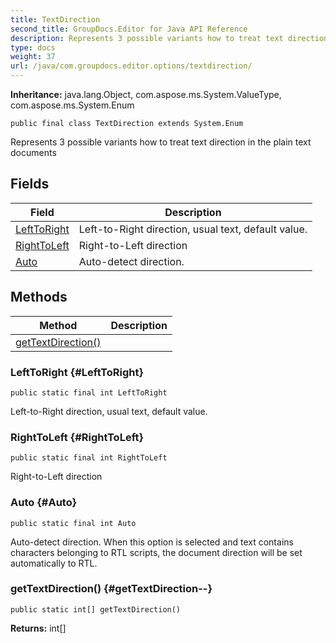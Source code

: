 ```yaml
---
title: TextDirection
second_title: GroupDocs.Editor for Java API Reference
description: Represents 3 possible variants how to treat text direction in the plain text documents
type: docs
weight: 37
url: /java/com.groupdocs.editor.options/textdirection/
---
```

**Inheritance:**
java.lang.Object, com.aspose.ms.System.ValueType, com.aspose.ms.System.Enum
```
public final class TextDirection extends System.Enum
```

Represents 3 possible variants how to treat text direction in the plain text documents
## Fields

| Field | Description |
| --- | --- |
| [LeftToRight](#LeftToRight) | Left-to-Right direction, usual text, default value. |
| [RightToLeft](#RightToLeft) | Right-to-Left direction |
| [Auto](#Auto) | Auto-detect direction. |
## Methods

| Method | Description |
| --- | --- |
| [getTextDirection()](#getTextDirection--) |  |
### LeftToRight {#LeftToRight}
```
public static final int LeftToRight
```


Left-to-Right direction, usual text, default value.

### RightToLeft {#RightToLeft}
```
public static final int RightToLeft
```


Right-to-Left direction

### Auto {#Auto}
```
public static final int Auto
```


Auto-detect direction. When this option is selected and text contains characters belonging to RTL scripts, the document direction will be set automatically to RTL.

### getTextDirection() {#getTextDirection--}
```
public static int[] getTextDirection()
```




**Returns:**
int[]
